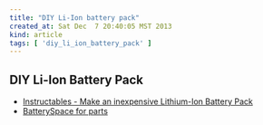 ```yaml
---
title: "DIY Li-Ion battery pack"
created_at: Sat Dec  7 20:40:05 MST 2013
kind: article
tags: [ 'diy_li_ion_battery_pack' ]
---
```


## DIY Li-Ion Battery Pack

* [Instructables - Make an inexpensive Lithium-Ion Battery Pack](http://www.instructables.com/id/Make-an-inexpensive-Lithium-Ion-Battery-Pack/)
* [BatterySpace for parts](http://www.batteryspace.com/)


